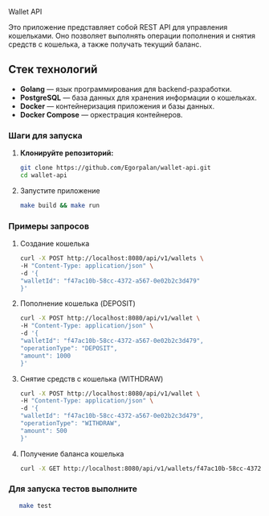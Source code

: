 Wallet API

Это приложение представляет собой REST API для управления кошельками. Оно позволяет выполнять операции пополнения и снятия средств с кошелька, а также получать текущий баланс.

## Стек технологий

- **Golang** — язык программирования для backend-разработки.
- **PostgreSQL** — база данных для хранения информации о кошельках.
- **Docker** — контейнеризация приложения и базы данных.
- **Docker Compose** — оркестрация контейнеров.

### Шаги для запуска

1. **Клонируйте репозиторий:**

   ```bash
   git clone https://github.com/Egorpalan/wallet-api.git
   cd wallet-api
   
2. Запустите приложение
    ```bash
   make build && make run


### Примеры запросов

1. Создание кошелька
    ```bash
   curl -X POST http://localhost:8080/api/v1/wallets \
    -H "Content-Type: application/json" \
    -d '{
    "walletId": "f47ac10b-58cc-4372-a567-0e02b2c3d479"
    }'

2. Пополнение кошелька (DEPOSIT)
    ```bash
   curl -X POST http://localhost:8080/api/v1/wallet \
    -H "Content-Type: application/json" \
    -d '{
    "walletId": "f47ac10b-58cc-4372-a567-0e02b2c3d479",
    "operationType": "DEPOSIT",
    "amount": 1000
    }'
   
3. Снятие средств с кошелька (WITHDRAW)
    ```bash
   curl -X POST http://localhost:8080/api/v1/wallet \
    -H "Content-Type: application/json" \
    -d '{
    "walletId": "f47ac10b-58cc-4372-a567-0e02b2c3d479",
    "operationType": "WITHDRAW",
    "amount": 500
    }'

4. Получение баланса кошелька
    ```bash
   curl -X GET http://localhost:8080/api/v1/wallets/f47ac10b-58cc-4372-a567-0e02b2c3d479
   

### Для запуска тестов выполните
```bash
   make test